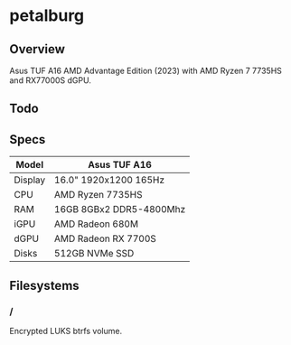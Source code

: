 # petalburg

## Overview

Asus TUF A16 AMD Advantage Edition (2023) with AMD Ryzen 7 7735HS and RX77000S dGPU.

## Todo

## Specs

| Model   | Asus TUF A16            |
|---------|-------------------------|
| Display | 16.0" 1920x1200 165Hz   |
| CPU     | AMD Ryzen 7735HS        |
| RAM     | 16GB 8GBx2 DDR5-4800Mhz |
| iGPU    | AMD Radeon 680M         |
| dGPU    | AMD Radeon RX 7700S     |
| Disks   | 512GB NVMe SSD          |

## Filesystems

### /

Encrypted LUKS btrfs volume.
